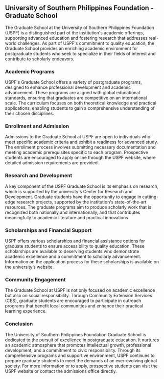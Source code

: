 ## University of Southern Philippines Foundation - Graduate School

The Graduate School at the University of Southern Philippines Foundation (USPF) is a distinguished part of the institution's academic offerings, supporting advanced education and fostering research that addresses real-world challenges. As part of USPF's commitment to quality education, the Graduate School provides an enriching academic environment for postgraduate students who seek to specialize in their fields of interest and contribute to scholarly endeavors.

### Academic Programs

USPF's Graduate School offers a variety of postgraduate programs, designed to enhance professional development and academic advancement. These programs are aligned with global educational standards, ensuring that graduates are competitive on an international scale. The curriculum focuses on both theoretical knowledge and practical applications, enabling students to gain a comprehensive understanding of their chosen disciplines.

### Enrollment and Admission

Admissions to the Graduate School at USPF are open to individuals who meet specific academic criteria and exhibit a readiness for advanced study. The enrollment process involves submitting necessary documentation and meeting academic prerequisites specific to each program. Prospective students are encouraged to apply online through the USPF website, where detailed admission requirements are provided.

### Research and Development

A key component of the USPF Graduate School is its emphasis on research, which is supported by the university's Center for Research and Development. Graduate students have the opportunity to engage in cutting-edge research projects, supported by the institution's state-of-the-art resources. The graduate programs aim to produce scholarly work that is recognized both nationally and internationally, and that contributes meaningfully to academic literature and practical innovations.

### Scholarships and Financial Support

USPF offers various scholarships and financial assistance options for graduate students to ensure accessibility to quality education. These scholarships are available to deserving students who demonstrate academic excellence and a commitment to scholarly advancement. Information on the application process for these scholarships is available on the university’s website.

### Community Engagement

The Graduate School at USPF is not only focused on academic excellence but also on social responsibility. Through Community Extension Services (CES), graduate students are encouraged to participate in outreach programs that benefit local communities and enhance their practical learning experience.

### Conclusion

The University of Southern Philippines Foundation Graduate School is dedicated to the pursuit of excellence in postgraduate education. It nurtures an academic atmosphere that promotes intellectual growth, professional development, and a commitment to civic responsibility. Through its comprehensive programs and supportive environment, USPF continues to prepare graduate students to meet the demands of an ever-evolving global society. For more information or to apply, prospective students can visit the USPF website or contact the admissions office directly.